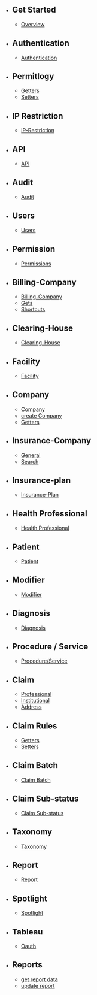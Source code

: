 - ## Get Started
    - [Overview](/{{route}}/{{version}}/overview)

- ## Authentication
    - [Authentication](/{{route}}/{{version}}/auth)

- ## Permitlogy
    - [Getters](/{{route}}/{{version}}/permitlogy/get)
    - [Setters](/{{route}}/{{version}}/permitlogy/store)

- ## IP Restriction
    - [IP-Restriction](/{{route}}/{{version}}/ip-restriction)

- ## API
    - [API](/{{route}}/{{version}}/api)
- ## Audit
    - [Audit](/{{route}}/{{version}}/audit)

- ## Users
    - [Users](/{{route}}/{{version}}/user)

- ## Permission
    - [Permissions](/{{route}}/{{version}}/permission)

- ## Billing-Company
    - [Billing-Company](/{{route}}/{{version}}/billing-company)
    - [Gets](/{{route}}/{{version}}/billing-company/gets)
    - [Shortcuts](/{{route}}/{{version}}/billing-company/shortcuts)

- ## Clearing-House
    - [Clearing-House](/{{route}}/{{version}}/clearing-house)

- ## Facility
    - [Facility](/{{route}}/{{version}}/facility)

- ## Company
    - [Company](/{{route}}/{{version}}/company/company)
    - [create Company](/{{route}}/{{version}}/company/create)
    - [Getters](/{{route}}/{{version}}/company/getters)

- ## Insurance-Company
    - [General](/{{route}}/{{version}}/insurance-company/general)
    - [Search](/{{route}}/{{version}}/insurance-company/search)

- ## Insurance-plan
    - [Insurance-Plan](/{{route}}/{{version}}/insurance-plan)
    
- ## Health Professional
    - [Health Professional](/{{route}}/{{version}}/health-professional)

- ## Patient
    - [Patient](/{{route}}/{{version}}/patient)

- ## Modifier
    - [Modifier](/{{route}}/{{version}}/modifier)

- ## Diagnosis
    - [Diagnosis](/{{route}}/{{version}}/diagnosis)

- ## Procedure / Service
    - [Procedure/Service](/{{route}}/{{version}}/procedure)

- ## Claim
    - [Professional](/{{route}}/{{version}}/claim/professional/claim)
    - [Institutional](/{{route}}/{{version}}/claim/institutional/claim)
    - [Address](/{{route}}/{{version}}/address)
- ## Claim Rules
    - [Getters](/{{route}}/{{version}}/claim/rules/getters)
    - [Setters](/{{route}}/{{version}}/claim/rules/setters)

- ## Claim Batch
    - [Claim Batch](/{{route}}/{{version}}/claim/claim-batch)

- ## Claim Sub-status
    - [Claim Sub-status](/{{route}}/{{version}}/claim/claim-sub-status)

- ## Taxonomy
    - [Taxonomy](/{{route}}/{{version}}/taxonomy)

- ## Report
    - [Report](/{{route}}/{{version}}/report)

- ## Spotlight
    - [Spotlight](/{{route}}/{{version}}/spotlight)

- ## Tableau
    - [Oauth](/{{route}}/{{version}}/tableau/oauth)

- ## Reports
    - [get report data](/{{route}}/{{version}}/reports/get)
    - [update report](/{{route}}/{{version}}/reports/update)